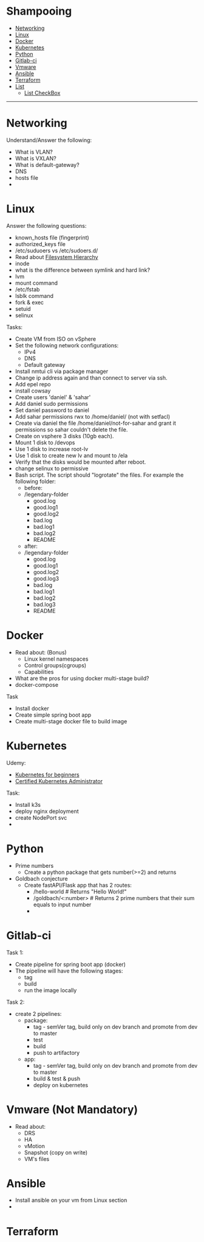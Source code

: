 Shampooing
=============================


- [Networking](#networking)
- [Linux](#linux)
- [Docker](#docker)
- [Kubernetes](#kubernetes)
- [Python](#python)
- [Gitlab-ci](#gitlab-ci)
- [Vmware](#vmware)
- [Ansible](#ansible)
- [Terraform](#terraform)
- [List](#list)
	- [List CheckBox](#list-checkbox)


----------------------------------

# Networking 
Understand/Answer the following:
* What is VLAN?
* What is VXLAN?
* What is default-gateway?
* DNS
* hosts file
* 

# Linux 
Answer the following questions:
* known_hosts file  (fingerprint)
* authorized_keys file
* /etc/suduoers vs /etc/sudoers.d/
* Read about [Filesystem Hierarchy](https://linuxjourney.com/lesson/filesystem-hierarchy)
* inode
* what is the difference between symlink and hard link? 
* lvm
* mount command
* /etc/fstab
* lsblk command
* fork & exec
* setuid
* selinux

Tasks:
* Create VM from ISO on vSphere
* Set the following network configurations:
  * IPv4
  * DNS
  * Default gateway
* Install nmtui cli via package manager
* Change ip address again and than connect to server via ssh.
* Add epel repo
* install cowsay
* Create users 'daniel' & 'sahar'
* Add daniel sudo permissions
* Set daniel password to daniel
* Add sahar permissions rwx to /home/daniel/ (not with setfacl)
* Create via daniel the file /home/daniel/not-for-sahar and grant it permissions so sahar couldn't delete the file.
* Create on vsphere 3 disks (10gb each). 
* Mount 1 disk to /devops
* Use 1 disk to increase root-lv
* Use 1 disk to create new lv and mount to /ela
* Verify that the disks would be mounted after reboot.
* change selinux to permissive
* Bash script. The script should "logrotate" the files. For example the following folder:
  * before: 
  * /legendary-folder
    * good.log
    * good.log1
    * good.log2
    * bad.log
    * bad.log1
    * bad.log2
    * README
  * after:
  * /legendary-folder
    * good.log
    * good.log1
    * good.log2
    * good.log3
    * bad.log
    * bad.log1
    * bad.log2
    * bad.log3
    * README


# Docker 
* Read about: (Bonus)
  * Linux kernel namespaces
  * Control groups(cgroups)
  * Capabilities
* What are the pros for using docker multi-stage build?
* docker-compose

Task
* Install docker
* Create simple spring boot app
* Create multi-stage docker file to build image





# Kubernetes 
Udemy:
* [Kubernetes for beginners](https://www.udemy.com/course/learn-kubernetes/)
* [Certified Kubernetes Administrator](https://www.udemy.com/course/certified-kubernetes-administrator-with-practice-tests/)

Task:
* Install k3s
* deploy nginx deployment
* create NodePort svc
* 

# Python 
* Prime numbers
  * Create a python package that gets number(>=2) and returns 
* Goldbach conjecture
  * Create fastAPI/Flask app that has 2 routes:
    * /hello-world            # Returns "Hello World!"
    * /goldbach/<:number>     # Returns 2 prime numbers that their sum equals to input number
    * 

# Gitlab-ci 
Task 1:
* Create pipeline for spring boot app (docker)
* The pipeline will have the following stages:
  * tag
  * build 
  * run the image locally

Task 2:
* create 2 pipelines:
  * package:
    * tag - semVer tag, build only on dev branch and promote from dev to master
    * test
    * build
    * push to artifactory
  * app:
    * tag - semVer tag, build only on dev branch and promote from dev to master
    * build & test & push
    * deploy on kubernetes 

# Vmware (Not Mandatory)
* Read about:
  * DRS
  * HA
  * vMotion
  * Snapshot (copy on write)
  * VM's files

# Ansible 
* Install ansible on your vm from Linux section
* 

# Terraform 

 
